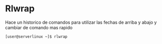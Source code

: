 # Rlwrap
Hace un historico de comandos para utilizar las fechas de arriba y abajo y cambiar de comando mas rapido
```
[user@serverlinux ~]$ rlwrap
```